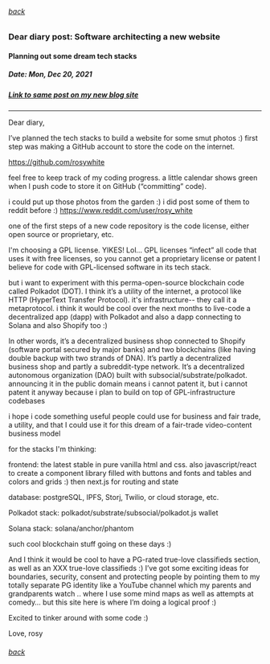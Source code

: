 ###### [back](./../README.md)

### Dear diary post: Software architecting a new website
#### Planning out some dream tech stacks
##### Date: Mon, Dec 20, 2021
##### [Link to same post on my new blog site](https://diary-gamma.vercel.app/posts/site-architecture)
-----------

Dear diary,

I’ve planned the tech stacks to build a website for some smut photos :) first step was making a GitHub account to store the code on the internet.

https://github.com/rosywhite

feel free to keep track of my coding progress. a little calendar shows green when I push code to store it on GitHub (“committing” code).

i could put up those photos from the garden :) i did post some of them to reddit before :) https://www.reddit.com/user/rosy_white

one of the first steps of a new code repository is the code license, either open source or proprietary, etc.

I'm choosing a GPL license. YIKES! Lol... GPL licenses “infect” all code that uses it with free licenses, so you cannot get a proprietary license or patent I believe for code with GPL-licensed software in its tech stack.

but i want to experiment with this perma-open-source blockchain code called Polkadot (DOT). I think it’s a utility of the internet, a protocol like HTTP (HyperText Transfer Protocol). it's infrastructure-- they call it a metaprotocol. i think it would be cool over the next months to live-code a decentralized app (dapp) with Polkadot and also a dapp connecting to Solana and also Shopify too :)

In other words, it’s a decentralized business shop connected to Shopify (software portal secured by major banks) and two blockchains (like having double backup with two strands of DNA). It’s partly a decentralized business shop and partly a subreddit-type network. It’s a decentralized autonomous organization (DAO) built with subsocial/substrate/polkadot. announcing it in the public domain means i cannot patent it, but i cannot patent it anyway because i plan to build on top of GPL-infrastructure codebases

i hope i code something useful people could use for business and fair trade, a utility, and that I could use it for this dream of a fair-trade video-content business model

for the stacks I'm thinking:

frontend: the latest stable in pure vanilla html and css. also javascript/react to create a component library filled with buttons and fonts and tables and colors and grids :) then next.js for routing and state

database: postgreSQL, IPFS, Storj, Twilio, or cloud storage, etc.

Polkadot stack: polkadot/substrate/subsocial/polkadot.js wallet

Solana stack: solana/anchor/phantom

such cool blockchain stuff going on these days :)

And I think it would be cool to have a PG-rated true-love classifieds section, as well as an XXX true-love classifieds :) I’ve got some exciting ideas for boundaries, security, consent and protecting people by pointing them to my totally separate PG identity like a YouTube channel which my parents and grandparents watch .. where I use some mind maps as well as attempts at comedy… but this site here is where I’m doing a logical proof :)

Excited to tinker around with some code :)

Love,
rosy

###### [back](./../README.md)